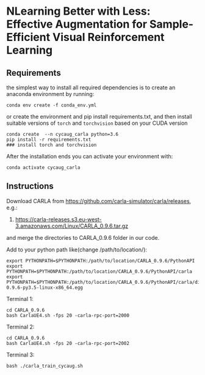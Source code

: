 # NLearning Better with Less: Effective Augmentation for Sample-Efficient Visual Reinforcement Learning

## Requirements
the simplest way to install all required dependencies is to create an anaconda environment by running:
```
conda env create -f conda_env.yml
```
or create the environment and pip install requirements.txt, and then install suitable versions of `torch` and `torchvision` based on your CUDA version

```
conda create  --n cycaug_carla python=3.6
pip install -r requirements.txt
### install torch and torchvision
```

After the installation ends you can activate your environment with:

```
conda activate cycaug_carla
```

## Instructions
Download CARLA from https://github.com/carla-simulator/carla/releases, e.g.:
1. https://carla-releases.s3.eu-west-3.amazonaws.com/Linux/CARLA_0.9.6.tar.gz

and merge the directories to CARLA_0.9.6 folder in our code.

Add to your python path like(change /path/to/location/):

```
export PYTHONPATH=$PYTHONPATH:/path/to/location/CARLA_0.9.6/PythonAPI
export PYTHONPATH=$PYTHONPATH:/path/to/location/CARLA_0.9.6/PythonAPI/carla
export PYTHONPATH=$PYTHONPATH:/path/to/location/CARLA_0.9.6/PythonAPI/carla/dist/carla-0.9.6-py3.5-linux-x86_64.egg
```
Terminal 1:
```
cd CARLA_0.9.6
bash CarlaUE4.sh -fps 20 -carla-rpc-port=2000
```

Terminal 2:

```
cd CARLA_0.9.6
bash CarlaUE4.sh -fps 20 -carla-rpc-port=2002
```

Terminal 3:

```
bash ./carla_train_cycaug.sh
```


